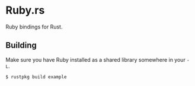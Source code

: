 # Ruby.rs

Ruby bindings for Rust.

## Building

Make sure you have Ruby installed as a shared library somewhere in your `-L`.

```bash
$ rustpkg build example
```
